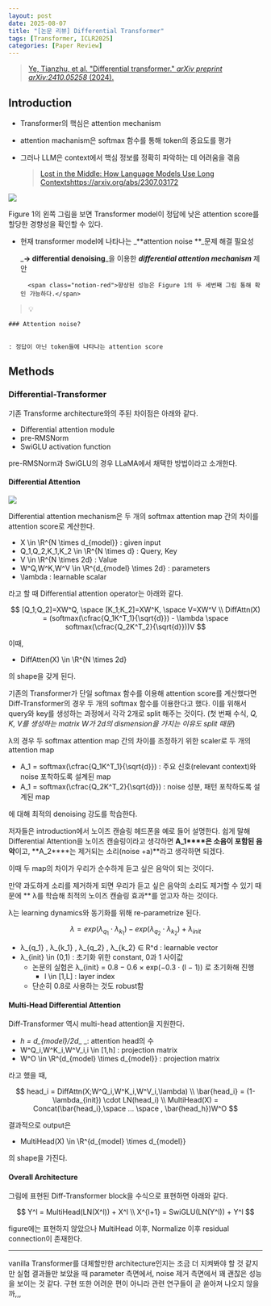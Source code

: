 ```yaml
---
layout: post
date: 2025-08-07
title: "[논문 리뷰] Differential Transformer"
tags: [Transformer, ICLR2025]
categories: [Paper Review]
---
```


> [Ye, Tianzhu, et al. "Differential transformer." ](https://arxiv.org/abs/2410.05258)[_arXiv preprint arXiv:2410.05258_](https://arxiv.org/abs/2410.05258)[ (2024).](https://arxiv.org/abs/2410.05258)



## Introduction

- Transformer의 핵심은 attention mechanism
- attention machanism은 softmax 함수를 통해 token의 중요도를 평가
- 그러나 LLM은 context에서 핵심 정보를 정확히 파악하는 데 어려움을 겪음

	> [Lost in the Middle: How Language Models Use Long Contextshttps://arxiv.org/abs/2307.03172](https://arxiv.org/abs/2307.03172)


![](https://prod-files-secure.s3.us-west-2.amazonaws.com/542b861c-36a8-4051-84e5-8804b6728dba/9083ea56-691a-4752-ae26-47f403431ac8/image.png?X-Amz-Algorithm=AWS4-HMAC-SHA256&X-Amz-Content-Sha256=UNSIGNED-PAYLOAD&X-Amz-Credential=ASIAZI2LB466VSKLV4HE%2F20250904%2Fus-west-2%2Fs3%2Faws4_request&X-Amz-Date=20250904T110103Z&X-Amz-Expires=3600&X-Amz-Security-Token=IQoJb3JpZ2luX2VjEPP%2F%2F%2F%2F%2F%2F%2F%2F%2F%2FwEaCXVzLXdlc3QtMiJIMEYCIQCxpLW6R6Sxvxq583i2dqbhFYd4tbFjDoKu8McVCWVo8QIhAJ%2BQRNhSBiGuKMFPLMlqRdsfT9dgBUtvLKroNl7tV0MBKv8DCFwQABoMNjM3NDIzMTgzODA1IgxfnX6V5HDM7cxXNmsq3ANwUOm92UhOj5s0zI7BTmOsK%2FxF%2BioL629MNcio%2FosjHFfyvzDL17tyC21NB85RwSFCHZy123QvbdD28q44YYcdf3GekztvWTdQu1fi0TY6hn1xVox%2BnzF5FrNlJDANypreMo2LKdYX%2FcUoaR7g72X0dypEW1qLAuTf36nU2WHbf5u13kcd4XbQP0fG3V4xKVZT0U%2BoF3fMuvIag8C1BIktqTFOOe9P1e39Bt8svjIskHq9P7tpbWDjMlftInpKc0wOXDh8irLxOgM5yh%2FNiwp6yyOau438VsLQTBnmquyuK6qZanL5mHFR%2BrcTMOTXNRrYZK7s17wqGiZEJrN1m7RMkRj2yNwtlU6DW9NtxTeFLU8eGvixdMOMx0HFzIqr5igLPw4uOVDNr8VhgVpIYnFaNp%2FvPi8nuGrM3DkGYSMZJIHew1FICZiaKhyNivP0P8nef2D9nb7udNN0ZvH719RUVP2CZIhQmNamoYqM%2FUMkkSE2na8cXHTaKMbkhWaeylpqZXiD2g5GxxS2TE499qwkSprBnBdwVfjNV7qkGqAXyDK5I9dLVGZS%2BArb6X3Fn7%2FwcGdB0dquf%2BW3DfIjE24Sd58hgdl%2FBfKxNuYo%2Fq3z0G0kMsp0JYhA0ROftDCk1%2BXFBjqkAT%2BFF7ixrFBTh8E%2FooyEfaek9ja2cYqDmfoe7pQbvzdGrtoGnuDov4uHsVMGFEfy8%2FMwBmtBqN%2FlSuEw%2Bb352KOmIKDU9BNl0U%2BpOCH8SMHQizhvpWAJeUhtKcPXPjAsVOOkpBBiCY5gI0x9%2Fu2UqvqNCa%2BWeMDVS3GsXk6GxzJ4Snfc5ciOqRRC%2BdtEd12ixLFboofEBWZDf8eb6hp2k4LyY3z0&X-Amz-Signature=d11463b40a0c98ef1713b2b2931b1a2e855f8ae80fba014e88ad00ef93a24879&X-Amz-SignedHeaders=host&x-amz-checksum-mode=ENABLED&x-id=GetObject)


Figure 1의 왼쪽 그림을 보면 Transformer model이 정답에 낮은 attention score를 할당한 경향성을 확인할 수 있다.

- 현재 transformer model에 나타나는 _**attention noise **_문제 해결 필요성

	_**→ differential denoising**_을 이용한 _**differential attention mechanism**_ 제안


		<span class="notion-red">향상된 성능은 Figure 1의 두 세번째 그림 통해 확인 가능하다.</span>


> 💡 


	### Attention noise?


	: 정답이 아닌 token들에 나타나는 attention score



## Methods



### Differential-Transformer


기존 Transforme architecture와의 주된 차이점은 아래와 같다.

- Differential attention module
- pre-RMSNorm
- SwiGLU activation function

pre-RMSNorm과 SwiGLU의 경우 LLaMA에서 채택한 방법이라고 소개한다.



#### Differential Attention


![](https://prod-files-secure.s3.us-west-2.amazonaws.com/542b861c-36a8-4051-84e5-8804b6728dba/116d70b2-1963-4810-9167-f4c7d8a06e8f/image.png?X-Amz-Algorithm=AWS4-HMAC-SHA256&X-Amz-Content-Sha256=UNSIGNED-PAYLOAD&X-Amz-Credential=ASIAZI2LB466VSKLV4HE%2F20250904%2Fus-west-2%2Fs3%2Faws4_request&X-Amz-Date=20250904T110104Z&X-Amz-Expires=3600&X-Amz-Security-Token=IQoJb3JpZ2luX2VjEPP%2F%2F%2F%2F%2F%2F%2F%2F%2F%2FwEaCXVzLXdlc3QtMiJIMEYCIQCxpLW6R6Sxvxq583i2dqbhFYd4tbFjDoKu8McVCWVo8QIhAJ%2BQRNhSBiGuKMFPLMlqRdsfT9dgBUtvLKroNl7tV0MBKv8DCFwQABoMNjM3NDIzMTgzODA1IgxfnX6V5HDM7cxXNmsq3ANwUOm92UhOj5s0zI7BTmOsK%2FxF%2BioL629MNcio%2FosjHFfyvzDL17tyC21NB85RwSFCHZy123QvbdD28q44YYcdf3GekztvWTdQu1fi0TY6hn1xVox%2BnzF5FrNlJDANypreMo2LKdYX%2FcUoaR7g72X0dypEW1qLAuTf36nU2WHbf5u13kcd4XbQP0fG3V4xKVZT0U%2BoF3fMuvIag8C1BIktqTFOOe9P1e39Bt8svjIskHq9P7tpbWDjMlftInpKc0wOXDh8irLxOgM5yh%2FNiwp6yyOau438VsLQTBnmquyuK6qZanL5mHFR%2BrcTMOTXNRrYZK7s17wqGiZEJrN1m7RMkRj2yNwtlU6DW9NtxTeFLU8eGvixdMOMx0HFzIqr5igLPw4uOVDNr8VhgVpIYnFaNp%2FvPi8nuGrM3DkGYSMZJIHew1FICZiaKhyNivP0P8nef2D9nb7udNN0ZvH719RUVP2CZIhQmNamoYqM%2FUMkkSE2na8cXHTaKMbkhWaeylpqZXiD2g5GxxS2TE499qwkSprBnBdwVfjNV7qkGqAXyDK5I9dLVGZS%2BArb6X3Fn7%2FwcGdB0dquf%2BW3DfIjE24Sd58hgdl%2FBfKxNuYo%2Fq3z0G0kMsp0JYhA0ROftDCk1%2BXFBjqkAT%2BFF7ixrFBTh8E%2FooyEfaek9ja2cYqDmfoe7pQbvzdGrtoGnuDov4uHsVMGFEfy8%2FMwBmtBqN%2FlSuEw%2Bb352KOmIKDU9BNl0U%2BpOCH8SMHQizhvpWAJeUhtKcPXPjAsVOOkpBBiCY5gI0x9%2Fu2UqvqNCa%2BWeMDVS3GsXk6GxzJ4Snfc5ciOqRRC%2BdtEd12ixLFboofEBWZDf8eb6hp2k4LyY3z0&X-Amz-Signature=12a68f60aecf64806de6630d9aec1c457877105b23c32412781373729f2c19ef&X-Amz-SignedHeaders=host&x-amz-checksum-mode=ENABLED&x-id=GetObject)


Differential attention mechanism은 두 개의 softmax attention map 간의 차이를 attention score로 계산한다.

- X \in \R^{N \times d\_{model}} : given input
- Q\_1,Q\_2,K\_1,K\_2 \in \R^{N \times d} : Query, Key
- V \in \R^{N \times 2d} : Value
- W^Q,W^K,W^V \in \R^{d\_{model} \times 2d} : parameters
- \lambda : learnable scalar

라고 할 때 Differential attention operator는 아래와 같다.


$$
[Q_1;Q_2]=XW^Q, \space [K_1;K_2]=XW^K, \space V=XW^V \\
DiffAttn(X) = (softmax(\cfrac{Q_1K^T_1}{\sqrt{d}}) - \lambda \space softmax(\cfrac{Q_2K^T_2}{\sqrt{d}}))V
$$


이때,

- DiffAtten(X) \in \R^{N \times 2d}

의 shape을 갖게 된다.


기존의 Transformer가 단일 softmax 함수를 이용해 attention score를 계산했다면 Diff-Transformer의 경우 두 개의 softmax 함수를 이용한다고 했다. 이를 위해서 query와 key를 생성하는 과정에서 각각 2개로 split 해주는 것이다. <span class="notion-red">(첫 번째 수식, </span><span class="notion-red">_Q, K, V를 생성하는 matrix W가 2d의 dismension을 가지는 이유도 split 때문_</span><span class="notion-red">)</span>


 λ의 경우 두 softmax attention map 간의 차이를 조정하기 위한 scaler로 두 개의 attention map

- A\_1 = softmax(\cfrac{Q\_1K^T\_1}{\sqrt{d}}) : 주요 신호(relevant context)와 noise 포착하도록 설계된 map
- A\_1 = softmax(\cfrac{Q\_2K^T\_2}{\sqrt{d}}) : noise 성분, 패턴 포착하도록 설계된 map 

에 대해 최적의 denoising 강도를 학습한다.


저자들은 introduction에서 노이즈 캔슬링 헤드폰을 예로 들어 설명한다. 쉽게 말해 Differential Attention을 노이즈 캔슬링이라고 생각하면 **A\_1****은 소음이 포함된 음악**이고, **A\_2****는 제거되는 소리(noise +a)**라고 생각하면 되겠다. 


이때 두 map의 차이가 우리가 순수하게 듣고 싶은 음악이 되는 것이다. 


만약 과도하게 소리를 제거하게 되면 우리가 듣고 싶은 음악의 소리도 제거할 수 있기 때문에 ** λ를 학습해 최적의 노이즈 캔슬링 효과**를 얻고자 하는 것이다.


λ는 learning dynamics와 동기화를 위해 re-parametrize 된다.


$$
\lambda = exp(\lambda_{q_1} \cdot \lambda_{k_1}) - exp(\lambda_{q_2} \cdot \lambda_{k_2}) + \lambda_{init}
$$

- λ\_{q\_1} , λ\_{k\_1} , λ\_{q\_2} , λ\_{k\_2} ∈ R^d : learnable vector
- λ\_{init} \in (0,1) : 초기화 위한 constant, 0과 1 사이값
	- 논문의 실험은 λ\_{init} = 0.8 − 0.6 × exp(−0.3 · (l − 1)) 로 초기화해 진행
		- l \in [1,L] : layer index
	- 단순히 0.8로 사용하는 것도 robust함


#### **Multi-Head Differential Attention**


Diff-Transformer 역시 multi-head attention을 지원한다.

- _h = d\_{model}/2d__ _: attention head의 수
- W^Q\_i,W^K\_i,W^V\_i,i \in [1,h] : projection matrix
- W^O \in \R^{d\_{model} \times d\_{model}} : projection matrix

라고 했을 때,


$$
head_i = DiffAttn(X;W^Q_i,W^K_i,W^V_i,\lambda) \\
\bar{head_i} = (1-\lambda_{init}) \cdot LN(head_i) \\
MultiHead(X) = Concat(\bar{head_i},\space ... \space , \bar{head_h})W^O
$$


결과적으로 output은

- MultiHead(X) \in \R^{d\_{model} \times d\_{model}}

의 shape을 가진다.



#### Overall Architecture


그림에 표현된 Diff-Transformer block을 수식으로 표현하면 아래와 같다.


$$
Y^l = MultiHead(LN(X^l)) + X^l \\
X^{l+1} = SwiGLU(LN(Y^l)) + Y^l
$$


figure에는 표현하지 않았으나 MultiHead 이후, Normalize 이후 residual connection이 존재한다.


---


vanilla Transformer를 대체할만한 architecture인지는 조금 더 지켜봐야 할 것 같지만 실험 결과들만 보았을 때 parameter 측면에서, noise 제거 측면에서 꽤 괜찮은 성능을 보이는 것 같다. 구현 또한 어려운 편이 아니라 관련 연구들이 곧 쏟아져 나오지 않을까,,,

